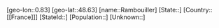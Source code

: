 ﻿---
location: [48.63,0.83]
mapzoom: [7,12] 
mapmarker: city 
type: City
tags:
- geo/City


SpocWebEntityId: 33624
isDeleted: false
confidential: public

---
[geo-lon::0.83]
[geo-lat::48.63]
[name::Rambouiller]
[State::]
[Country::[[France]]]
[StateId::]
[Population::]
[Unknown::]

